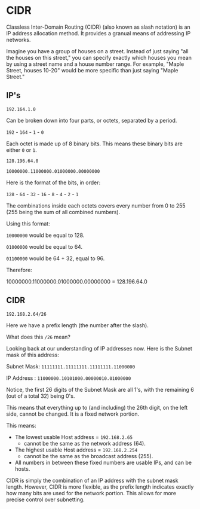 # CIDR

Classless Inter-Domain Routing (CIDR) (also known as slash notation) is an IP address allocation method. It provides a granual means of addressing IP networks.

Imagine you have a group of houses on a street. Instead of just saying "all the houses on this street," you can specify exactly which houses you mean by using a street name and a house number range. For example, "Maple Street, houses 10-20" would be more specific than just saying "Maple Street."

## IP's

`192.164.1.0`

Can be broken down into four parts, or octets, separated by a period.

`192` - `164` - `1` - `0`

Each octet is made up of 8 binary bits. This means these binary bits are either `0` or `1`.

`128.196.64.0`

`10000000.11000000.01000000.00000000`



Here is the format of the bits, in order:

`128` - `64` - `32` - `16` - `8` - `4` - `2` - `1`

The combinations inside each octets covers every number from 0 to 255 (255 being the sum of all combined numbers).

Using this format:

`10000000` would be equal to 128.

`01000000` would be equal to 64.

`01100000` would be 64 + 32, equal to 96.

Therefore:

10000000.11000000.01000000.00000000 = 128.196.64.0

## CIDR

`192.168.2.64/26`

Here we have a prefix length (the number after the slash).

What does this `/26` mean?

Looking back at our understanding of IP addresses now. Here is the Subnet mask of this address:

Subnet Mask: `11111111.11111111.11111111.11000000`

IP Address :  `11000000.10101000.00000010.01000000`

Notice, the first 26 digits of the Subnet Mask are all 1's, with the remaining 6 (out of a total 32) being 0's.

This means that everything up to (and including) the 26th digit, on the left side, cannot be changed. It is a fixed network portion.

This means:
- The lowest usable Host address = `192.168.2.65`
  - cannot be the same as the network address (64).
- The highest usable Host address = `192.168.2.254`
  - cannot be the same as the broadcast address (255).
- All numbers in between these fixed numbers are usable IPs, and can be hosts.

CIDR is simply the combination of an IP address with the subnet mask length. However, CIDR is more flexible, as the prefix length indicates exactly how many bits are used for the network portion. This allows for more precise control over subnetting.

